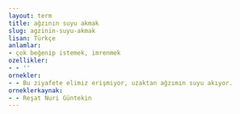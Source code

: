 ```yaml
---
layout: term
title: ağzının suyu akmak
slug: agzinin-suyu-akmak
lisan: Türkçe
anlamlar:
- çok beğenip istemek, imrenmek
ozellikler:
- - ''
ornekler:
- - Bu ziyafete elimiz erişmiyor, uzaktan ağzımın suyu akıyor.
orneklerkaynak:
- - Reşat Nuri Güntekin
---
```

